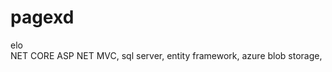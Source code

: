 # pagexd<br/>
elo<br/>
NET CORE ASP NET MVC, sql server, entity framework, azure blob storage,<br/>
